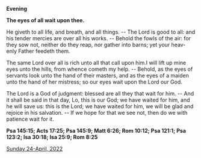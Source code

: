**Evening**

**The eyes of all wait upon thee.**
 
He giveth to all life, and breath, and all things. -- The Lord is good to all: and his tender mercies are over all his works. -- Behold the fowls of the air: for they sow not, neither do they reap, nor gather into barns; yet your heav-enly Father feedeth them.
 
The same Lord over all is rich unto all that call upon him.I will lift up mine eyes unto the hills, from whence cometh my help. -- Behold, as the eyes of servants look unto the hand of their masters, and as the eyes of a maiden unto the hand of her mistress; so our eyes wait upon the Lord our God.
 
The Lord is a God of judgment: blessed are all they that wait for him. -- And it shall be said in that day, Lo, this is our God; we have waited for him, and he will save us: this is the Lord; we have waited for him, we will be glad and rejoice in his salvation. -- If we hope for that we see not, then do we with patience wait for it.  

**Psa 145:15; Acts 17:25; Psa 145:9; Matt 6:26; Rom 10:12; Psa 121:1; Psa 123:2; Isa 30:18; Isa 25:9; Rom 8:25**

[Sunday 24-April, 2022](https://t.me/daily_light)
